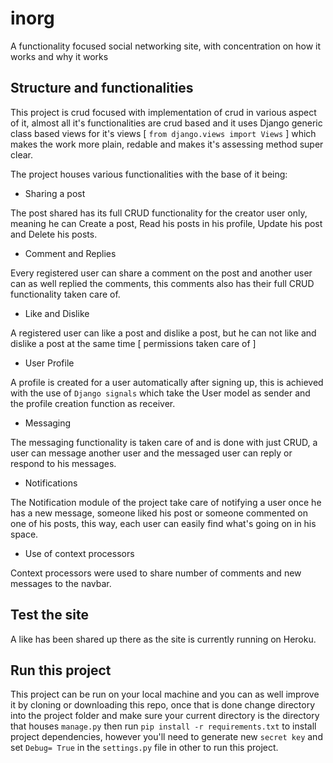 # inorg
A functionality focused social networking site, with concentration on how it works and why it works

## Structure and functionalities

This project is crud focused with implementation of crud in various aspect of it, almost all it's functionalities are crud based and it uses Django generic class based views for it's views [ `from django.views import Views` ] which makes the work more plain, redable and makes it's assessing method super clear.

The project houses various functionalities with the base of it being:

- Sharing a post

The post shared has its full CRUD functionality for the creator user only, meaning he can Create a post, Read his posts in his profile, Update his post and Delete his posts.

- Comment and Replies

Every registered user can share a comment on the post and another user can as well replied the comments, this comments also has their full CRUD functionality taken care of.

- Like and Dislike

A registered user can like a post and dislike a post, but he can not like and dislike a post at the same time [ permissions taken care of ]

- User Profile

A profile is created for a user automatically after signing up, this is achieved with the use of `Django signals` which take the User model as sender and the profile creation function as receiver.

- Messaging

The messaging functionality is taken care of and is done with just CRUD, a user can message another user and the messaged user can reply or respond to his messages.

- Notifications

The Notification module of the project take care of notifying a user once he has a new message, someone liked his post or someone commented on one of his posts, this way, each user can easily find what's going on in his space.

- Use of context processors

Context processors were used to share number of comments and new messages to the navbar.


## Test the site

A like has been shared up there as the site is currently running on Heroku.

## Run this project

This project can be run on your local machine and you can as well improve it by cloning or downloading this repo, once that is done change directory into the project folder and make sure your current directory is the directory that houses `manage.py` then run `pip install -r requirements.txt` to install project dependencies, however you'll need to generate new `secret key` and set `Debug= True` in the `settings.py` file in other to run this project.
 
